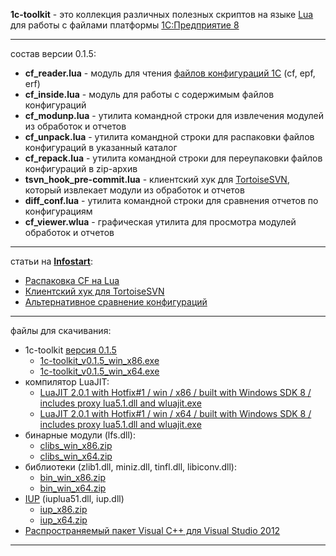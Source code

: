**1c-toolkit** - это коллекция различных полезных скриптов на языке [Lua](http://ru.wikipedia.org/wiki/Lua) для работы с файлами платформы [1С:Предприятие 8](http://v8.1c.ru/overview/)

----------
состав версии 0.1.5:

- **cf\_reader.lua** - модуль для чтения [файлов конфигураций 1С](http://www.richmedia.us/post/2011/01/18/cf-file-format-1c-8-compatible.aspx) (cf, epf, erf)
- **cf\_inside.lua** - модуль для работы с содержимым файлов конфигураций
- **cf\_modunp.lua** - утилита командной строки для извлечения модулей из обработок и отчетов
- **cf\_unpack.lua** - утилита командной строки для распаковки файлов конфигураций в указанный каталог
- **cf\_repack.lua** - утилита командной строки для переупаковки файлов конфигураций в zip-архив
- **tsvn\_hook\_pre-commit.lua** - клиентский хук для [TortoiseSVN](http://ru.wikipedia.org/wiki/TortoiseSVN), который извлекает модули из обработок и отчетов
- **diff\_conf.lua** - утилита командной строки для сравнения отчетов по конфигурациям
- **cf\_viewer.wlua** - графическая утилита для просмотра модулей обработок и отчетов

----------
статьи на **[Infostart](http://infostart.ru/)**:

- [Распаковка CF на Lua](http://infostart.ru/public/178201/)
- [Клиентский хук для TortoiseSVN](http://infostart.ru/public/181018/)
- [Альтернативное сравнение конфигураций](http://infostart.ru/public/165529/)

----------
файлы для скачивания:

* 1c-toolkit [версия 0.1.5](https://bitbucket.org/boris_coder/1c-toolkit/get/0.1.5.zip)
	* [1c-toolkit\_v0.1.5\_win\_x86.exe](https://bitbucket.org/boris_coder/1c-toolkit/downloads/1c-toolkit_v0.1.5_win_x86.exe)
	* [1c-toolkit\_v0.1.5\_win\_x64.exe](https://bitbucket.org/boris_coder/1c-toolkit/downloads/1c-toolkit_v0.1.5_win_x64.exe)
* компилятор LuaJIT:
	* [LuaJIT 2.0.1 with Hotfix#1 / win / x86 / built with Windows SDK 8 /  
	includes proxy lua5.1.dll and wluajit.exe](https://bitbucket.org/boris_coder/1c-toolkit/downloads/LuaJIT_201_msvc_win_x86.zip)
	* [LuaJIT 2.0.1 with Hotfix#1 / win / x64 / built with Windows SDK 8 /  
	includes proxy lua5.1.dll and wluajit.exe](https://bitbucket.org/boris_coder/1c-toolkit/downloads/LuaJIT_201_msvc_win_x64.zip)
* бинарные модули (lfs.dll):
	* [clibs\_win\_x86.zip](https://bitbucket.org/boris_coder/1c-toolkit/downloads/clibs_win_x86.zip)
	* [clibs\_win\_x64.zip](https://bitbucket.org/boris_coder/1c-toolkit/downloads/clibs_win_x64.zip)
* библиотеки (zlib1.dll, miniz.dll, tinfl.dll, libiconv.dll):
	* [bin\_win\_x86.zip](https://bitbucket.org/boris_coder/1c-toolkit/downloads/bin_win_x86.zip)
	* [bin\_win\_x64.zip](https://bitbucket.org/boris_coder/1c-toolkit/downloads/bin_win_x64.zip)
* [IUP](http://ru.wikipedia.org/wiki/IUP) (iuplua51.dll, iup.dll)
	* [iup\_x86.zip](https://bitbucket.org/boris_coder/1c-toolkit/downloads/iup_x86.zip)
	* [iup\_x64.zip](https://bitbucket.org/boris_coder/1c-toolkit/downloads/iup_x64.zip)
* [Распространяемый пакет Visual C++ для Visual Studio 2012](http://www.microsoft.com/ru-ru/download/details.aspx?id=30679)

----------
